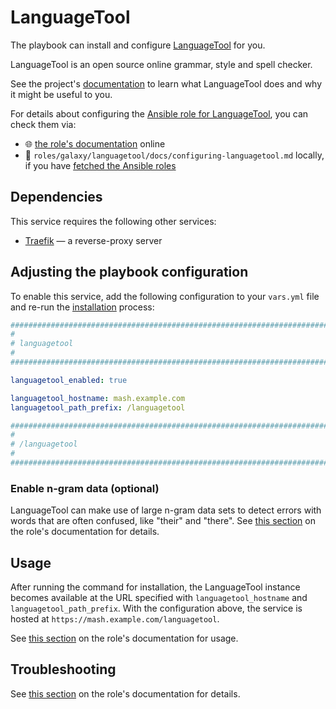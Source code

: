 <!--
SPDX-FileCopyrightText: 2020 - 2024 MDAD project contributors
SPDX-FileCopyrightText: 2020 - 2024 Slavi Pantaleev
SPDX-FileCopyrightText: 2020 Aaron Raimist
SPDX-FileCopyrightText: 2020 Chris van Dijk
SPDX-FileCopyrightText: 2020 Dominik Zajac
SPDX-FileCopyrightText: 2020 Mickaël Cornière
SPDX-FileCopyrightText: 2022 François Darveau
SPDX-FileCopyrightText: 2022 Julian Foad
SPDX-FileCopyrightText: 2022 Warren Bailey
SPDX-FileCopyrightText: 2023 Antonis Christofides
SPDX-FileCopyrightText: 2023 Felix Stupp
SPDX-FileCopyrightText: 2023 Julian-Samuel Gebühr
SPDX-FileCopyrightText: 2023 Pierre 'McFly' Marty
SPDX-FileCopyrightText: 2024 - 2025 Suguru Hirahara
SPDX-FileCopyrightText: 2024 Tiz

SPDX-License-Identifier: AGPL-3.0-or-later
-->

# LanguageTool

The playbook can install and configure [LanguageTool](https://languagetool.org/) for you.

LanguageTool is an open source online grammar, style and spell checker.

See the project's [documentation](https://languagetool.org/dev) to learn what LanguageTool does and why it might be useful to you.

For details about configuring the [Ansible role for LanguageTool](https://github.com/mother-of-all-self-hosting/ansible-role-languagetool), you can check them via:
- 🌐 [the role's documentation](https://github.com/mother-of-all-self-hosting/ansible-role-languagetool/blob/main/docs/configuring-languagetool.md) online
- 📁 `roles/galaxy/languagetool/docs/configuring-languagetool.md` locally, if you have [fetched the Ansible roles](../installing.md)

## Dependencies

This service requires the following other services:

- [Traefik](traefik.md) — a reverse-proxy server

## Adjusting the playbook configuration

To enable this service, add the following configuration to your `vars.yml` file and re-run the [installation](../installing.md) process:

```yaml
########################################################################
#                                                                      #
# languagetool                                                         #
#                                                                      #
########################################################################

languagetool_enabled: true

languagetool_hostname: mash.example.com
languagetool_path_prefix: /languagetool

########################################################################
#                                                                      #
# /languagetool                                                        #
#                                                                      #
########################################################################
```

### Enable n-gram data (optional)

LanguageTool can make use of large n-gram data sets to detect errors with words that are often confused, like "their" and "there". See [this section](https://github.com/mother-of-all-self-hosting/ansible-role-languagetool/blob/main/docs/configuring-languagetool.md#enable-n-gram-data-optional) on the role's documentation for details.

## Usage

After running the command for installation, the LanguageTool instance becomes available at the URL specified with `languagetool_hostname` and `languagetool_path_prefix`. With the configuration above, the service is hosted at `https://mash.example.com/languagetool`.

See [this section](https://github.com/mother-of-all-self-hosting/ansible-role-languagetool/blob/main/docs/configuring-languagetool.md#usage) on the role's documentation for usage.

## Troubleshooting

See [this section](https://github.com/mother-of-all-self-hosting/ansible-role-languagetool/blob/main/docs/configuring-languagetool.md#troubleshooting) on the role's documentation for details.
